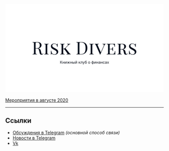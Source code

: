 ![Risk Divers](./full-white.svg)

[Мероприятия в августе 2020](events/2020/august)

____

## Ссылки

- [Обсуждения в Telegram](https://t.me/risk_divers) *(основной способ связи)*
- [Новости в Telegram](https://t.me/risk_divers_official)
- [Vk](https://vk.com/risk_divers)


